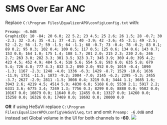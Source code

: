 # SMS Over Ear ANC
Replace `C:\Program Files\EqualizerAPO\config\config.txt` with:
```
Preamp: -6.0dB
GraphicEQ: 10 -84; 20 6.0; 22 5.2; 23 4.5; 25 2.6; 26 1.5; 28 -0.7; 30 -2.3; 32 -3.4; 35 -4.1; 37 -4.2; 40 -3.9; 42 -3.6; 45 -3.1; 49 -2.5; 52 -2.2; 56 -1.7; 59 -1.5; 64 -1.1; 68 -0.7; 73 -0.4; 78 -0.2; 83 0.1; 89 0.2; 95 0.3; 102 0.4; 109 0.5; 117 0.5; 125 0.6; 134 0.6; 143 0.7; 153 0.8; 164 1.0; 175 1.4; 188 1.7; 201 2.0; 215 2.3; 230 2.6; 246 2.7; 263 3.0; 282 3.3; 301 3.5; 323 3.7; 345 3.9; 369 4.0; 395 4.2; 423 4.5; 452 4.9; 484 5.4; 518 5.6; 554 5.8; 593 6.0; 635 5.8; 679 5.4; 726 4.8; 777 4.3; 832 3.2; 890 2.0; 952 0.9; 1019 -0.4; 1090 -1.3; 1167 -2.3; 1248 -4.0; 1336 -6.3; 1429 -8.7; 1529 -10.6; 1636 -11.9; 1751 -11.5; 1873 -9.2; 2004 -7.0; 2145 -6.2; 2295 -5.3; 2455 -3.7; 2627 -2.9; 2811 -1.5; 3008 0.4; 3219 0.8; 3444 1.1; 3685 1.6; 3943 2.6; 4219 4.5; 4514 5.9; 4830 6.0; 5168 6.0; 5530 2.1; 5917 2.2; 6331 3.6; 6775 3.4; 7249 1.3; 7756 0.3; 8299 0.0; 8880 0.0; 9502 0.0; 10167 0.0; 10879 0.0; 11640 0.0; 12455 0.0; 13327 0.0; 14260 0.0; 15258 0.0; 16326 0.0; 17469 0.0; 18692 0.0; 20000 0.0
```
**OR** if using HeSuVi replace `C:\Program Files\EqualizerAPO\config\HeSuVi\eq.txt` and omit `Preamp: -6.0dB` and instead set Global volume in the UI for both channels to **-60**.
![](https://raw.githubusercontent.com/jaakkopasanen/AutoEq/master/results/SBAF-Serious/innerfidelity/onear/SMS%20Over%20Ear%20ANC/SMS%20Over%20Ear%20ANC.png)